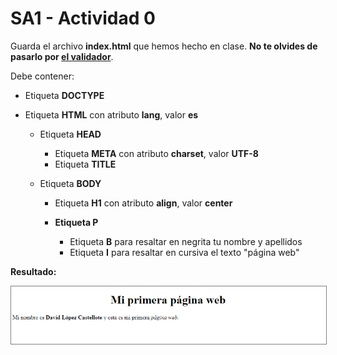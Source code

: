 # SA1 - Actividad 0

Guarda el archivo **index.html** que hemos hecho en clase. **No te olvides de pasarlo por [el validador](https://validator.w3.org/)**.

Debe contener:

*   Etiqueta **DOCTYPE**
*   Etiqueta **HTML** con atributo **lang**, valor **es**

    *   Etiqueta **HEAD**

        *   Etiqueta **META** con atributo **charset**, valor **UTF-8**
        *   Etiqueta **TITLE**

    *   Etiqueta **BODY**

        *   Etiqueta **H1** con atributo **align**, valor **center**
        *   **Etiqueta P**

            *   Etiqueta **B** para resaltar en negrita tu nombre y apellidos
            *   Etiqueta **I** para resaltar en cursiva el texto "página web"

**Resultado:**

<img src="./primera-web.PNG" alt="Primera web" style="border: 1px solid  gray;">